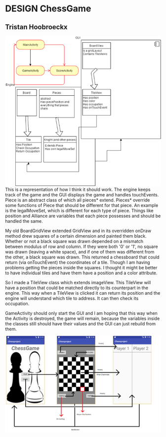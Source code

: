 # DESIGN ChessGame
## Tristan Hoobroeckx

![Chess Diagram](doc/Chessdiagram.png)
This is a representation of how I think it should work. The engine keeps track of the game and the GUI displays the game and handles touchEvents. Piece is an abstract class of which all pieces* extend. Pieces* override some functions of Piece that should be different for that piece. An example is the legalMoveSet, which is different for each type of piece. Things like position and Alliance are variables that each piece possesses and should be handled the same. 

My old BoardGridView extended GridView and in its overridden onDraw method drew squares of a certain dimension and painted them black. Whether or not a black square was drawn depended on a mismatch between modulus of row and column. If they were both '0' or '1', no square was drawn (leaving a white space), and if one of them was different from the other, a black square was drawn. This returned a chessboard that could return (via onTouchEvent) the coordinates of a tile. Though I am having problems getting the pieces inside the squares. I thought it might be better to have individual tiles and have them have a position and a color attribute. 

So I made a TileView class which extends imageView. This TileView will have a position that could be matched directly to its counterpart in the engine. This way when a TileView is clicked it can return its position and the engine will understand which tile to address. It can then check its occupation.

GameActivity should only start the GUI and I am hoping that this way when the Activity is destroyed, the game will remain, because the variables inside the classes still should have their values and the GUI can just rebuild from them.

![](doc/ChessUISketch.png)